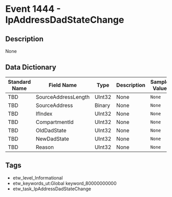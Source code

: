 # Event 1444 - IpAddressDadStateChange

## Description
None

## Data Dictionary
|Standard Name|Field Name|Type|Description|Sample Value|
|---|---|---|---|---|
|TBD|SourceAddressLength|UInt32|None|`None`|
|TBD|SourceAddress|Binary|None|`None`|
|TBD|IfIndex|UInt32|None|`None`|
|TBD|CompartmentId|UInt32|None|`None`|
|TBD|OldDadState|UInt32|None|`None`|
|TBD|NewDadState|UInt32|None|`None`|
|TBD|Reason|UInt32|None|`None`|

## Tags
* etw_level_Informational
* etw_keywords_ut:Global keyword_80000000000
* etw_task_IpAddressDadStateChange